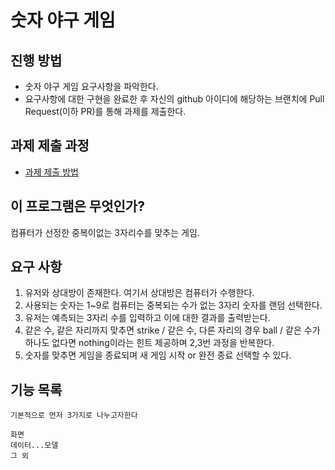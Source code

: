 # 숫자 야구 게임
## 진행 방법
* 숫자 야구 게임 요구사항을 파악한다.
* 요구사항에 대한 구현을 완료한 후 자신의 github 아이디에 해당하는 브랜치에 Pull Request(이하 PR)를 통해 과제를 제출한다.

## 과제 제출 과정
* [과제 제출 방법](https://github.com/next-step/nextstep-docs/tree/master/precourse)


## 이 프로그램은 무엇인가?
컴퓨터가 선정한 중복이없는 3자리수를 맞추는 게임.

## 요구 사항
1. 유저와 상대방이 존재한다. 여기서 상대방은 컴퓨터가 수행한다.
2. 사용되는 숫자는 1~9로 컴퓨터는 중복되는 수가 없는 3자리 숫자를 랜덤 선택한다.
3. 유저는 예측되는 3자리 수를 입력하고 이에 대한 결과를 출력받는다.
4. 같은 수, 같은 자리까지 맞추면 strike / 같은 수, 다른 자리의 경우 ball / 같은 수가 하나도 없다면 nothing이라는 힌트 제공하며 2,3번 과정을 반복한다.
5. 숫자를 맞추면 게임을 종료되며 새 게임 시작 or 완전 종료 선택할 수 있다.


## 기능 목록
```
기본적으로 먼저 3가지로 나누고자한다

화면
데이터...모델
그 외
```

